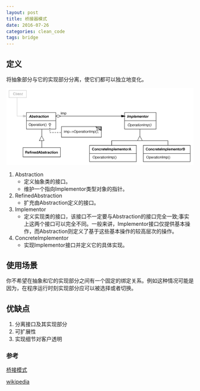 ```yaml
---
layout: post
title: 桥接器模式
date: 2016-07-26
categories: clean_code
tags: bridge
---
```




## 定义

将抽象部分与它的实现部分分离，使它们都可以独立地变化。

![桥接器](/images/design_pattern/bridge_uml.png)

1. Abstraction
    * 定义抽象类的接口。
    * 维护一个指向Implementor类型对象的指针。
2. RefinedAbstraction
    * 扩充由Abstraction定义的接口。
3. Implementor
    * 定义实现类的接口，该接口不一定要与Abstraction的接口完全一致;事实上这两个接口可以完全不同。一般来讲，Implementor接口仅提供基本操作，而Abstraction则定义了基于这些基本操作的较高层次的操作。
4. ConcreteImplementor
    * 实现Implementor接口并定义它的具体实现。

## 使用场景

你不希望在抽象和它的实现部分之间有一个固定的绑定关系。例如这种情况可能是因为，在程序运行时刻实现部分应可以被选择或者切换。

##  优缺点
1. 分离接口及其实现部分
2. 可扩展性
3. 实现细节对客户透明

### 参考

[桥接模式](http://alicharles.com/article/jdk-bridge-pattern/)

[wikipedia](https://en.wikipedia.org/wiki/Bridge_pattern)
